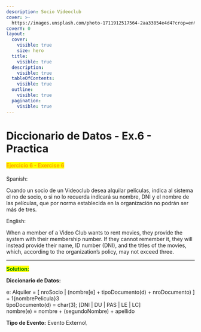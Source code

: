 ```yaml
---
description: Socio Videoclub
cover: >-
  https://images.unsplash.com/photo-1711912517564-2aa33854e4d4?crop=entropy&cs=srgb&fm=jpg&ixid=M3wxOTcwMjR8MHwxfHNlYXJjaHw3fHxCbG9ja2J1c3RlcnxlbnwwfHx8fDE3Mzg3Nzc0ODl8MA&ixlib=rb-4.0.3&q=85
coverY: 0
layout:
  cover:
    visible: true
    size: hero
  title:
    visible: true
  description:
    visible: true
  tableOfContents:
    visible: true
  outline:
    visible: true
  pagination:
    visible: true
---
```


# Diccionario de Datos - Ex.6 - Practica

#### <mark style="color:orange;">Ejercicio 6 - Exercise 6</mark>

Spanish:

Cuando un socio de un Videoclub desea alquilar películas, indica al sistema el no de socio, o si no lo recuerda indicará su nombre, DNI y el nombre de las películas, que por norma establecida en la organización no podrán ser más de tres.

English:

When a member of a Video Club wants to rent movies, they provide the system with their membership number. If they cannot remember it, they will instead provide their name, ID number (DNI), and the titles of the movies, which, according to the organization’s policy, may not exceed three.

***

<mark style="color:green;">**Solution:**</mark>&#x20;

**Diccionario de Datos:**&#x20;

e: Alquiler = \[ nroSocio | (nombre\[e] + tipoDocumento(d) + nroDocumento) ] + 1{nombrePelicula}3 \
tipoDocumento(d) = char(3); \[DNI | DU | PAS | LE | LC]\
nombre(e) = nombre + (segundoNombre) + apellido

**Tipo de Evento:** Evento Externo\


